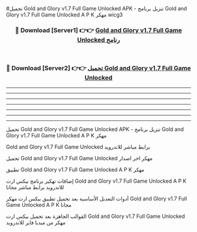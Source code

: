 #تحميل Gold and Glory v1.7 Full Game Unlocked  APK - تنزيل برنامج Gold and Glory v1.7 Full Game Unlocked  A P K مهكر wicg3 



<div align="center">
<h3>🔴 Download [Server1] 👉👉 <a href="https://apkdownload10.web.app/?title=Gold and Glory v1.7 Full Game Unlocked ">Gold and Glory v1.7 Full Game Unlocked  رنامج</a></h3><br>

<h3>🔴 Download [Server2] 👉👉 <a href="https://apkdownload10.web.app/?title=Gold and Glory v1.7 Full Game Unlocked ">تحميل Gold and Glory v1.7 Full Game Unlocked  </a></h3>
</div>


----------------------------------------------------------

----------------------------------------------------------

----------------------------------------------------------

----------------------------------------------------------

----------------------------------------------------------

----------------------------------------------------------

----------------------------------------------------------

تحميل Gold and Glory v1.7 Full Game Unlocked  APK - تنزيل برنامج Gold and Glory v1.7 Full Game Unlocked  A P K مهكر

Gold and Glory v1.7 Full Game Unlocked  برابط مباشر للاندرويد

تحميل Gold and Glory v1.7 Full Game Unlocked  مهكر اخر اصدار

تطبيق Gold and Glory v1.7 Full Game Unlocked  A P K مهكر

إضافات تهكير برنامج بيكس ارت Gold and Glory v1.7 Full Game Unlocked  A P K للاندرويد برابط مباشر مجانا

أدوات التعديل الأساسية بعد تحميل تطبيق بيكس ارت مهكر Gold and Glory v1.7 Full Game Unlocked  A P K مجانا

القوالب الجاهزة بعد تحميل بيكس ارت Gold and Glory v1.7 Full Game Unlocked  مهكر من ميديا فاير للاندرويد


